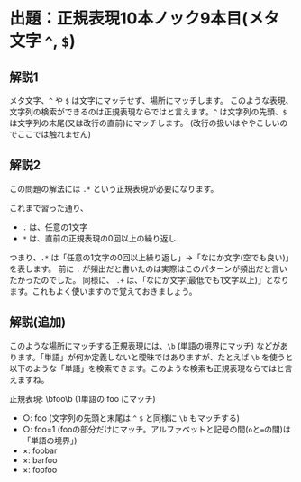 # 出題：正規表現10本ノック9本目(メタ文字 `^`, `$`)

## 解説1

メタ文字、`^` や `$` は文字にマッチせず、場所にマッチします。
このような表現、文字列の検索ができるのは正規表現ならではと言えます。`^` は文字列の先頭、`$` は文字列の末尾(又は改行の直前)にマッチします。
(改行の扱いはややこしいのでここでは触れません)

## 解説2

この問題の解法には `.*` という正規表現が必要になります。

これまで習った通り、

* `.` は、任意の1文字
* `*` は、直前の正規表現の0回以上の繰り返し

つまり、`.*` は「任意の1文字の0回以上繰り返し」→「なにか文字(空でも良い)」を表します。
前に `.` が頻出だと書いたのは実際はこのパターンが頻出だと言いたかったのでした。
同様に、 `.+` は、「なにか文字(最低でも1文字以上)」となります。これもよく使いますので覚えておきましょう。

## 解説(追加)

このような場所にマッチする正規表現には、`\b` (単語の境界にマッチ)
などがあります。「単語」が何か定義しないと曖昧ではありますが、たとえば `\b` を使うと以下のような「単語」を検索できます。このような検索も正規表現ならではと言えますね。

正規表現: \bfoo\b  (1単語の foo にマッチ)
* ○: foo     (文字列の先頭と末尾は `^` `$` と同様に `\b` もマッチする)
* ○: foo=1   (fooの部分だけにマッチ。アルファベットと記号の間(`o`と`=`の間)は「単語の境界」)
* ×: foobar
* ×: barfoo
* ×: foofoo
